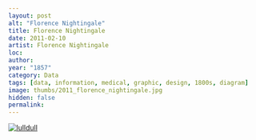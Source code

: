 ```yaml
---
layout: post
alt: "Florence Nightingale"
title: Florence Nightingale
date: 2011-02-10
artist: Florence Nightingale
loc: 
author: 
year: "1857"
category: Data
tags: [data, information, medical, graphic, design, 1800s, diagram]
image: thumbs/2011_florence_nightingale.jpg
hidden: false
permalink:
---
```






<div class="post_image">
	<a href="{{ site.baseurl }}/images/posts/2011_florence_nightingale/001.jpg" target="_blank">
	<img src="{{ site.baseurl }}/images/posts/2011_florence_nightingale/001.jpg" alt="lulldull"></a>
</div>
